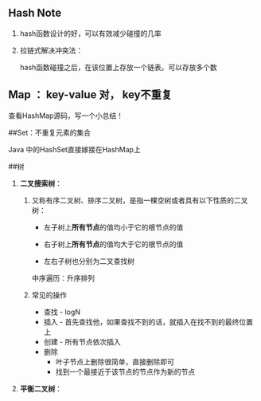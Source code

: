 ## Hash Note

1. hash函数设计的好，可以有效减少碰撞的几率

2. 拉链式解决冲突法：

   hash函数碰撞之后，在该位置上存放一个链表。可以存放多个数



## Map ： key-value 对， key不重复

查看HashMap源码，写一个小总结！

##Set：不重复元素的集合

Java 中的HashSet直接嫁接在HashMap上

##树

1. **二叉搜索树**：

   1. 又称有序二叉树、排序二叉树，是指一棵空树或者具有以下性质的二叉树：

      - 左子树上**所有节点**的值均小于它的根节点的值

      - 右子树上**所有节点**的值均大于它的根节点的值

      - 左右子树也分别为二叉查找树

      中序遍历：升序排列

   2. 常见的操作
      - 查找 - logN
      - 插入 - 首先查找他，如果查找不到的话，就插入在找不到的最终位置上
      - 创建 - 所有节点依次插入
      - 删除 
        - 叶子节点上删除很简单，直接删除即可
        -  找到一个最接近于该节点的节点作为新的节点

2. **平衡二叉树**：

   
   



